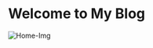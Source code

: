 # Welcome to My Blog
![Home-Img](http://img.t.sinajs.cn/t6/skin/skin004/images/body_bg_page.jpg?id=1410943047113)